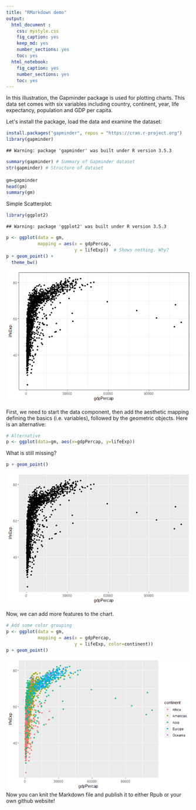 ```yaml
---
title: "RMarkdown demo"
output: 
  html_document :
    css: mystyle.css
    fig_caption: yes
    keep_md: yes
    number_sections: yes
    toc: yes
  html_notebook: 
    fig_caption: yes
    number_sections: yes
    toc: yes
---
```


In this illustration, the Gapminder package is used for plotting charts.  This data set comes with six variables including country, continent, year, life expectancy, population and GDP per capita. 

Let's install the package, load the data and examine the dataset:

```r
install.packages("gapminder", repos = "https://cran.r-project.org")
library(gapminder)
```

```
## Warning: package 'gapminder' was built under R version 3.5.3
```

```r
summary(gapminder) # Summary of Gapminder dataset
str(gapminder) # Structure of dataset

gm=gapminder
head(gm)
summary(gm)
```



Simple Scatterplot:


```r
library(ggplot2)
```

```
## Warning: package 'ggplot2' was built under R version 3.5.3
```

```r
p <- ggplot(data = gm,
            mapping = aes(x = gdpPercap,
                          y = lifeExp))  # Shows nothing. Why?
p + geom_point() +
  theme_bw()
```

![](ggplot2_showcase_files/figure-html/unnamed-chunk-3-1.png)<!-- -->

First, we need to start the data component, then add the aesthetic mapping defining the basics (i.e. variables), followed by the geometric objects.  Here is an alternative: 


```r
# Alternative
p <- ggplot(data=gm, aes(x=gdpPercap, y=lifeExp))
```

What is still missing?


```r
p + geom_point()
```

![](ggplot2_showcase_files/figure-html/unnamed-chunk-5-1.png)<!-- -->

Now, we can add more features to the chart.


```r
# Add some color grouping
p <- ggplot(data = gm,
            mapping = aes(x = gdpPercap,
                          y = lifeExp, color=continent))
p + geom_point()
```

![](ggplot2_showcase_files/figure-html/unnamed-chunk-6-1.png)<!-- -->
Now you can knit the Markdown file and publish it to either Rpub or your own github website!
